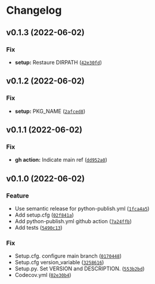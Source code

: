 # Changelog

<!--next-version-placeholder-->

## v0.1.3 (2022-06-02)
### Fix
* **setup:** Restaure DIRPATH ([`42e30fd`](https://github.com/Kraymer/cornerstone/commit/42e30fd588822885499c7e9edbf69d14d5f7981b))

## v0.1.2 (2022-06-02)
### Fix
* **setup:** PKG_NAME ([`2afced8`](https://github.com/Kraymer/cornerstone/commit/2afced8b846074c70a6e1f4a3015d6831456b4ea))

## v0.1.1 (2022-06-02)
### Fix
* **gh action:** Indicate main ref ([`dd952a0`](https://github.com/Kraymer/cornerstone/commit/dd952a0c7457a57849167fbab5e150762269a65d))

## v0.1.0 (2022-06-02)
### Feature
* Use semantic release for python-publish.yml ([`1fca4a5`](https://github.com/Kraymer/cornerstone/commit/1fca4a53c19955ad009a0116a8802c4e524870fd))
* Add setup.cfg ([`02f841a`](https://github.com/Kraymer/cornerstone/commit/02f841a82a248f5973c35aec418c4849ed04de96))
* Add python-publish.yml github action ([`7a24ffb`](https://github.com/Kraymer/cornerstone/commit/7a24ffb17e27e3e87da6948fdc2a5145fa2a7436))
* Add tests ([`5490c13`](https://github.com/Kraymer/cornerstone/commit/5490c13ef4f7a2e68e91d557ac77ad5c780603fe))

### Fix
* Setup.cfg. configure main branch ([`0170448`](https://github.com/Kraymer/cornerstone/commit/017044805054da58b3d37c5ca0b4ced6cd3f6a3c))
* Setup.cfg version_variable ([`3258616`](https://github.com/Kraymer/cornerstone/commit/32586162a6b48062d26f1fd1588ff94a7ce8e3af))
* Setup.py. Set VERSION and DESCRIPTION. ([`553b2bd`](https://github.com/Kraymer/cornerstone/commit/553b2bd7b1c9b872408621b6efab84cc81b1d31a))
* Codecov.yml ([`02e30b4`](https://github.com/Kraymer/cornerstone/commit/02e30b46ecc7f48421b64aee4fbbd452ac0eb91c))
